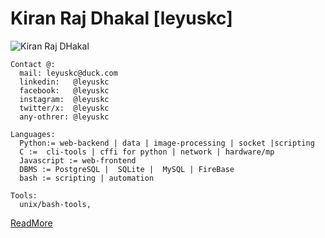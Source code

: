 Kiran Raj Dhakal [leyuskc]
==========================
<p align="left"> <img src="https://komarev.com/ghpvc/?username=leyuskckiran1510&label=Profile%20views&color=0e75b6&style=flat" alt="Kiran Raj DHakal" /> </p>



```
Contact @:
  mail: leyuskc@duck.com
  linkedin:   @leyuskc
  facebook:   @leyuskc
  instagram:  @leyuskc
  twitter/x:  @leyuskc
  any-othrer: @leyuskc
```
```
Languages:
  Python:= web-backend | data | image-processing | socket |scripting
  C :=  cli-tools | cffi for python | network | hardware/mp
  Javascript := web-frontend
  DBMS := PostgreSQL |  SQLite |  MySQL | FireBase
  bash := scripting | automation
```
```
Tools:
  unix/bash-tools,
```
[ReadMore](https://kiranrajdhakal.com.np/aboutme/)
